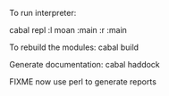 To run interpreter:

cabal repl
:l moan
:main
:r
:main

To rebuild the modules:
cabal build

Generate documentation: cabal haddock

FIXME now use perl to generate reports
